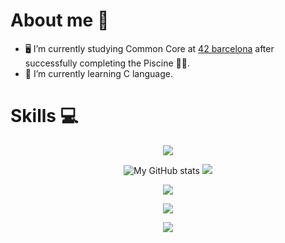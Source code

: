 # About me 🧬
- 🖥️ I’m currently studying Common Core at [42 barcelona](https://www.42barcelona.com/) after successfully completing the Piscine 🏊🏻.
- 🔖 I’m currently learning C language.

# Skills 💻 
<p align="center">
  <a href="https://skillicons.dev">
    <img src="https://skillicons.dev/icons?i=git,c,vim,html,css,javascript,linux,github,bash" />
  </a>
</p>

<div align="center">

![My GitHub stats](https://github-readme-stats.vercel.app/api?username=japostadan&show_icons=true&theme=transparent)
![](https://github-readme-streak-stats.herokuapp.com/?user=japostadan&theme=transparent)
</div>
<div align="center">
  
  ![](https://github-readme-stats.vercel.app/api/top-langs/?username=japostadan&theme=transparent&include_all_commits=true&count_private=false&layout=compact)
</div>

<div align="center">
  <div height="200px">

  ![](https://quotes-github-readme.vercel.app/api?type=horizontal&theme=tokyonight)
  </div>
  <div>
  
  ![](https://komarev.com/ghpvc/?username=japostadan&style=flat)
  </div>
</div>
